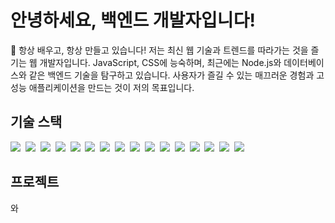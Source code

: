 <h1>안녕하세요, 백엔드 개발자입니다!</h1>
<p>
   🌱 항상 배우고, 항상 만들고 있습니다! 저는 최신 웹 기술과 트렌드를 따라가는 것을 즐기는 웹 개발자입니다. JavaScript, CSS에 능숙하며, 
   최근에는 Node.js와 데이터베이스와 같은 백엔드 기술을 탐구하고 있습니다. 
   사용자가 즐길 수 있는 매끄러운 경험과 고성능 애플리케이션을 만드는 것이 저의 목표입니다.

</p>
 
<h2>기술 스택</h2>
<p>
    <img src="https://img.shields.io/badge/Java-007396?style=flat-square&logo=Java&logoColor=white"/>&nbsp
    <img src="https://img.shields.io/badge/Spring-6DB33F?style=flat-square&logo=Spring&logoColor=white"/>&nbsp
    <img src="https://img.shields.io/badge/HTML5-E34F26?style=flat-square&logo=HTML5&logoColor=white"/>&nbsp
    <img src="https://img.shields.io/badge/CSS3-1572B6?style=flat-square&logo=CSS3&logoColor=white"/>&nbsp
    <img src="https://img.shields.io/badge/JavaScript-F7DF1E?style=flat-square&logo=JavaScript&logoColor=white"/>&nbsp
    <img src="https://img.shields.io/badge/jQuery-0769AD?style=flat-square&logo=jQuery&logoColor=white"/>&nbsp
    <img src="https://img.shields.io/badge/Node.js-339933?style=flat-square&logo=Node.js&logoColor=white"/>&nbsp
    <img src="https://img.shields.io/badge/Thymeleaf-005F0F?style=flat-square&logo=Thymeleaf&logoColor=white"/>&nbsp
    <img src="https://img.shields.io/badge/Oracle-F80000?style=flat-square&logo=Oracle&logoColor=white"/>&nbsp
    <img src="https://img.shields.io/badge/MariaDB-003545?style=flat-square&logo=MariaDB&logoColor=white"/>&nbsp
    <img src="https://img.shields.io/badge/MySQL-4479A1?style=flat-square&logo=MySQL&logoColor=white"/>&nbsp
    <img src="https://img.shields.io/badge/Git-F05032?style=flat-square&logo=Git&logoColor=white"/>&nbsp
    <img src="https://img.shields.io/badge/Kotlin-7F52FF?style=flat-square&logo=Kotlin&logoColor=white"/>&nbsp
    <img src="https://img.shields.io/badge/Linux-FCC624?style=flat-square&logo=Linux&logoColor=white"/>&nbsp
    <img src="https://img.shields.io/badge/Apache-D22128?style=flat-square&logo=Apache&logoColor=white"/>&nbsp
    <img src="https://img.shields.io/badge/Docker-2496ED?style=flat-square&logo=Docker&logoColor=white"/>&nbsp
</p>
 
<h2>프로젝트</h2>
<ul style="list-style: none; padding: 0;">
    <li><a href="https://github.com/ZeroBin-dev/MYMSG_BE"></a></li>
    <li><a href="https://github.com/ZeroBin-dev/CusCenBot"></a></li>
    <li><a href="https://github.com/ZeroBin-dev/YoutubePlayerWithKS"></a></li>
</ul>
 
<p>
    <a href="https://github.com/ZeroBin-dev"></a>와  
    <a href="https://zerobin-dev.tistory.com/"></a>
</p>
